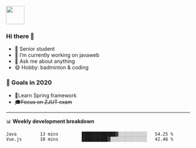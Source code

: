 <img src="https://github.com/egoist/egoist/raw/master/balloon.gif" width="50">

### Hi there 🐏

- 🌱 Senior student
- 🔭 I’m currently working on javaweb
- 💬 Ask me about anything
- 😄 Hobby: badminton & coding

### 🚀 Goals in 2020
+ 🍃Learn Spring framework
+ ~~🎓Focus on ZJUT exam~~
-------

📊 **Weekly development breakdown**
<!--START_SECTION:waka-->
```text
Java         13 mins         █████████████▓░░░░░░░░░░░   54.25 % 
Vue.js       10 mins         ██████████▓░░░░░░░░░░░░░░   42.46 % 
```
<!--END_SECTION:waka-->
